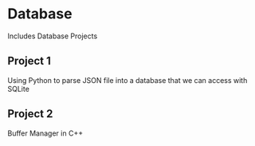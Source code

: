 # Database

Includes Database Projects

## Project 1

Using Python to parse JSON file into a database that we can access with SQLite


## Project 2

Buffer Manager in C++ 


